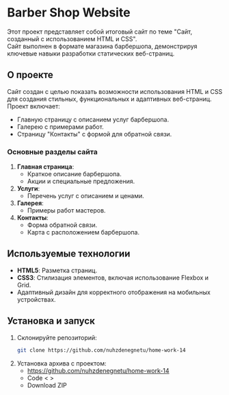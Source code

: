 # Barber Shop Website

Этот проект представляет собой итоговый сайт по теме "Сайт, созданный с использованием HTML и CSS".  
Сайт выполнен в формате магазина барбершопа, демонстрируя ключевые навыки разработки статических веб-страниц.

## О проекте

Сайт создан с целью показать возможности использования HTML и CSS для создания стильных, функциональных и адаптивных веб-страниц.  
Проект включает:
- Главную страницу с описанием услуг барбершопа.
- Галерею с примерами работ.
- Страницу "Контакты" с формой для обратной связи.

### Основные разделы сайта
1. **Главная страница**:
    - Краткое описание барбершопа.
    - Акции и специальные предложения.
2. **Услуги**:
    - Перечень услуг с описанием и ценами.
3. **Галерея**:
    - Примеры работ мастеров.
4. **Контакты**:
    - Форма обратной связи.
    - Карта с расположением барбершопа.

## Используемые технологии

- **HTML5**: Разметка страниц.
- **CSS3**: Стилизация элементов, включая использование Flexbox и Grid.
- Адаптивный дизайн для корректного отображения на мобильных устройствах.

## Установка и запуск

1. Склонируйте репозиторий:
   ```bash
   git clone https://github.com/nuhzdenegnetu/home-work-14
   
2. Установка архива с проектом:
   - https://github.com/nuhzdenegnetu/home-work-14
   - Code < >
   - Download ZIP

